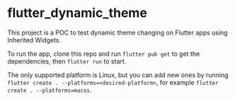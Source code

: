 # flutter_dynamic_theme

This project is a POC to test dynamic theme changing on Flutter apps using Inherited Widgets.

To run the app, clone this repo and run `flutter pub get` to get the dependencies, then `flutter run` to start.

The only supported platform is Linux, but you can add new ones by running `flutter create . --platforms=<desired-platform>`, for example `flutter create . --platforms=macos`.
